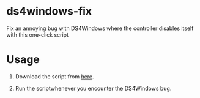 # ds4windows-fix

Fix an annoying bug with DS4Windows where the controller disables itself with this one-click script

# Usage

1. Download the script from [here]().

2. Run the scriptwhenever you encounter the DS4Windows bug.
